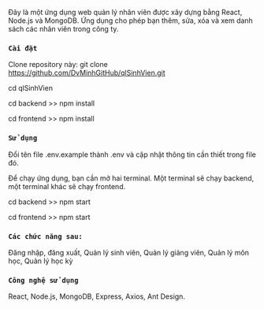 

Đây là một ứng dụng web quản lý nhân viên được xây dựng bằng React, Node.js và MongoDB. Ứng dụng cho phép bạn thêm, sửa, xóa và xem danh sách các nhân viên trong công ty.

### `Cài đặt`

Clone repository này: git clone https://github.com/DvMinhGitHub/qlSinhVien.git

cd qlSinhVien

cd backend >> npm install

cd frontend >> npm install

### `Sử dụng`

Đổi tên file .env.example thành .env và cập nhật thông tin cần thiết trong file đó.

Để chạy ứng dụng, bạn cần mở hai terminal. Một terminal sẽ chạy backend, một terminal khác sẽ chạy frontend.

cd backend >> npm start

cd frontend >> npm start

### `Các chức năng sau:`

Đăng nhập, đăng xuất,  Quản lý sinh viên,  Quản lý giảng viên,  Quản lý môn học,  Quản lý học kỳ

### `Công nghệ sử dụng`

React, 
Node.js, 
MongoDB, 
Express, 
Axios, 
Ant Design.  
